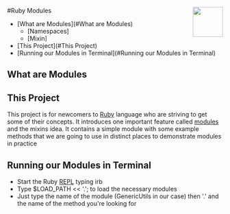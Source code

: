 <img
  src="http://www.unixstickers.com/image/cache/data/stickers/ruby/ruby.sh-600x600.png"
  width="70"
  align="right"
/>

#Ruby Modules
* [What are Modules](#What are Modules)
  * [Namespaces]
  * [Mixin]
* [This Project](#This Project)
* [Running our Modules in Terminal](#Running our Modules in Terminal)

## What are Modules

## This Project
This project is for newcomers to [Ruby](https://www.ruby-lang.org/en/) language who are striving to get some of their concepts. It introduces one important feature called [modules](http://ruby-doc.com/docs/ProgrammingRuby/html/tut_modules.html) and the mixins idea. It contains a simple module with some example methods that we are going to use in distinct places to demonstrate modules in practice

## Running our Modules in Terminal
- Start the Ruby [REPL](http://ruby-doc.org/stdlib-2.0.0/libdoc/irb/rdoc/IRB.html) typing irb
- Type $LOAD_PATH << '.'; to load the necessary modules
- Just type the name of the module (GenericUtils in our case) then '.' and the name of the method you're looking for




